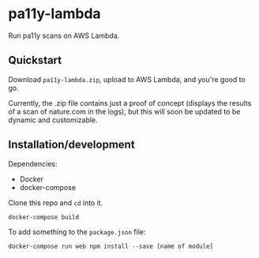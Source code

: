 # pa11y-lambda

Run pa11y scans on AWS Lambda.

## Quickstart

Download `pa11y-lambda.zip`, upload to AWS Lambda, and you're good to go.

Currently, the .zip file contains just a proof of concept (displays the results of a scan of nature.com in the logs), but this will soon be updated to be dynamic and customizable.

## Installation/development

Dependencies:

- Docker
- docker-compose

Clone this repo and `cd` into it.

```
docker-compose build
```

To add something to the `package.json` file:

```
docker-compose run web npm install --save [name of module]
```
